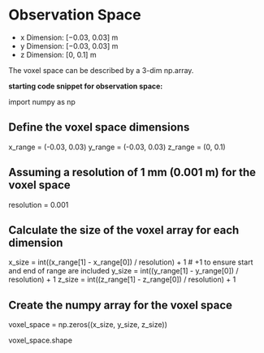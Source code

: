 # Observation Space

- x Dimension: [−0.03, 0.03] m
- y Dimension: [−0.03, 0.03] m
- z Dimension: [0, 0.1] m

The voxel space can be described by a 3-dim np.array.

**starting code snippet for observation space:**

import numpy as np

## Define the voxel space dimensions

x_range = (-0.03, 0.03)
y_range = (-0.03, 0.03)
z_range = (0, 0.1)

## Assuming a resolution of 1 mm (0.001 m) for the voxel space

resolution = 0.001

## Calculate the size of the voxel array for each dimension

x_size = int((x_range[1] - x_range[0]) / resolution) + 1  # +1 to ensure start and end of range are included
y_size = int((y_range[1] - y_range[0]) / resolution) + 1
z_size = int((z_range[1] - z_range[0]) / resolution) + 1

## Create the numpy array for the voxel space

voxel_space = np.zeros((x_size, y_size, z_size))

voxel_space.shape
